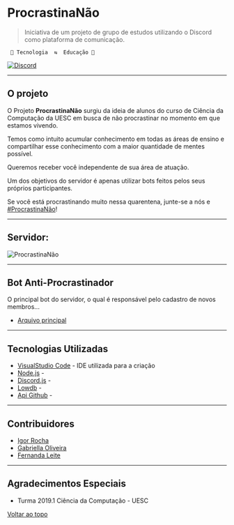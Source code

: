 # ProcrastinaNão
> Iniciativa de um projeto de grupo de estudos utilizando o Discord como plataforma de comunicação.

     🤖 Tecnologia  ⇆  Educação 🧠 

[![Discord](https://raw.githubusercontent.com/IgorRoc/ProcrastinaNao/fullfiles/assets/Logo_Name.png)](https://discord.gg/RvtHp7V)

----
## O projeto

O Projeto **ProcrastinaNão** surgiu da ideia de alunos do curso de Ciência da Computação da UESC em busca de não procrastinar no momento em que estamos vivendo.

Temos como intuito acumular conhecimento em todas as áreas de ensino e compartilhar esse conhecimento com a maior quantidade de mentes possível.

Queremos receber você independente de sua área de atuação.

Um dos objetivos do servidor é apenas utilizar bots feitos pelos seus próprios participantes.

Se você está procrastinando muito nessa quarentena, junte-se a nós e [#ProcrastinaNão](https://discord.gg/RvtHp7V)!

----
## Servidor: 
![ProcrastinaNão](https://github.com/IgorRoc/ProcrastinaNao/blob/fullfiles/assets/Servidor%20ProcrastinaN%C3%A3o(Limpo).png?raw=true)

----
## Bot Anti-Procrastinador
O principal bot do servidor, o qual é responsável pelo cadastro de novos membros...

* [Arquivo principal](https://github.com/IgorRoc/ProcrastinaNao/blob/master/bot.js)



----
## Tecnologias Utilizadas
* [VisualStudio Code](https://code.visualstudio.com/) - IDE utilizada para a criação
* [Node.js](https://nodejs.org/) - 
* [Discord.js](https://discord.js.org/#/) - 
* [Lowdb](https://github.com/typicode/lowdb) - 
* [Api Github](https://developer.github.com/v4/) - 


----
## Contribuidores
* [Igor Rocha](https://www.linkedin.com/in/igorroc/)
* [Gabriella Oliveira](https://www.linkedin.com/in/gabriella-oliveira-00832a183/)
* [Fernanda Leite](https://www.linkedin.com/in/fcleite19/)


----
## Agradecimentos Especiais
* Turma 2019.1 Ciência da Computação - UESC

[Voltar ao topo](#)

